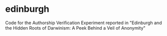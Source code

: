 # edinburgh
Code for the Authorship Verification Experiment reported in "Edinburgh and the Hidden Roots of Darwinism: A Peek Behind a Veil of Anonymity"
